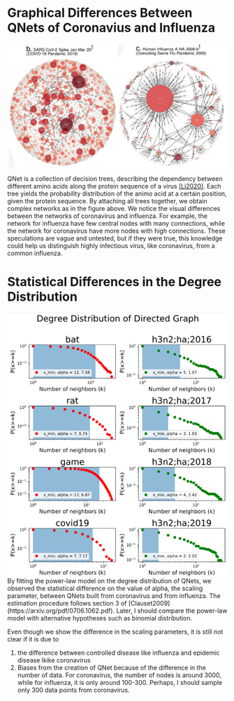 # Graphical Differences Between QNets of Coronavius and Influenza
<img alt='QNET' src="../uploads/crop_from_Li2020.PNG" width="700px">

QNet is a collection of decision trees, describing the dependency between different amino acids along the protein sequence of a virus [(Li2020)](https://www.medrxiv.org/content/10.1101/2020.07.17.20156364v3.full.pdf). Each tree yields the probability distribution of the animo acid at a certain position, given the protein sequence. By attaching all trees together, we obtain complex networks as in the figure above. We notice the visual differences between the networks of coronavirus and influenza. For example, the network for influenza have few central nodes with many connections, while the network for coronavirus have more nodes with high connections. These speculations are vague and untested, but if they were true, this knowledge could help us distinguish highly infectious virus, like coronavirus, from a common influenza.

# Statistical Differences in the Degree Distribution
<img alt='DegreeDistribution' src="../uploads/DegreeDistribution.PNG" width="700px">
By fitting the power-law model on the degree distribution of QNets, we observed the statistical difference on the value of alpha, the scaling parameter, between QNets built from coronavirus and from influenza. The estimation procedure follows section 3 of [Clauset2009](https://arxiv.org/pdf/0706.1062.pdf). Later, I should compare the power-law model with alternative hypotheses such as binomial distribution. 

Even though we show the difference in the scaling parameters, it is still not clear if it is due to 

1. the difference between controlled disease like influenza and epidemic disease lkike coronavirus
2. Biases from the creation of QNet because of the difference in the number of data. For coronavirus, the number of nodes is around 3000, while for influenza, it is only around 100-300. Perhaps, I should sample only 300 data points from coronavirus.

# 